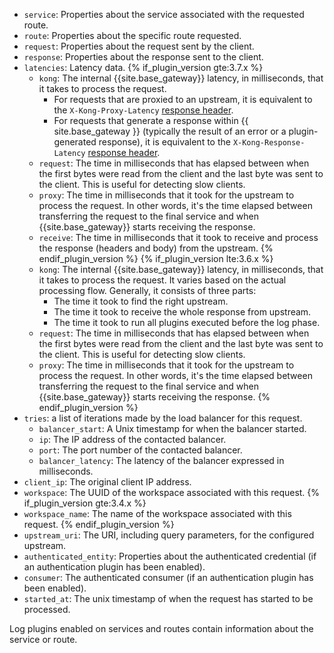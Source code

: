 <!---shared with logging plugins: file-log, http-log, loggly, syslog, tcp-log, udp-log DOCS-1617 --->

* `service`: Properties about the service associated with the requested route.
* `route`: Properties about the specific route requested.
* `request`: Properties about the request sent by the client.
* `response`: Properties about the response sent to the client.
* `latencies`: Latency data.
{% if_plugin_version gte:3.7.x %}
  * `kong`: The internal {{site.base_gateway}} latency, in milliseconds, that it takes to process the request.
    * For requests that are proxied to an upstream, it is equivalent to the `X-Kong-Proxy-Latency` [response header](/gateway/latest/reference/configuration/#headers).
    * For requests that generate a response within {{ site.base_gateway }} (typically the result of an error or a plugin-generated response), it is equivalent to the `X-Kong-Response-Latency` [response header](/gateway/latest/reference/configuration/#headers).
  * `request`: The time in milliseconds that has elapsed between when the first bytes were read from the client and the last byte was sent to the client. This is useful for detecting slow clients.
  * `proxy`: The time in milliseconds that it took for the upstream to process the request. In other words, it's the time elapsed between transferring the 
  request to the final service and when {{site.base_gateway}} starts receiving the response.
  * `receive`: The time in milliseconds that it took to receive and process the response (headers and body) from the upstream.
{% endif_plugin_version %}
{% if_plugin_version lte:3.6.x %}
  * `kong`: The internal {{site.base_gateway}} latency, in milliseconds, that it takes to process the request. It varies based on the actual processing flow. Generally, it consists of three parts:
    * The time it took to find the right upstream.
    * The time it took to receive the whole response from upstream.
    * The time it took to run all plugins executed before the log phase.
  * `request`: The time in milliseconds that has elapsed between when the first bytes were read from the client and the last byte was sent to the client. This is useful for detecting slow clients.
  * `proxy`: The time in milliseconds that it took for the upstream to process the request. In other words, it's the time elapsed between transferring the 
  request to the final service and when {{site.base_gateway}} starts receiving the response.
{% endif_plugin_version %}
* `tries`: a list of iterations made by the load balancer for this request.
  * `balancer_start`: A Unix timestamp for when the balancer started.
  * `ip`: The IP address of the contacted balancer.
  * `port`: The port number of the contacted balancer.
  * `balancer_latency`: The latency of the balancer expressed in milliseconds.
* `client_ip`: The original client IP address.
* `workspace`: The UUID of the workspace associated with this request.
{% if_plugin_version gte:3.4.x %}
* `workspace_name`: The name of the workspace associated with this request.
{% endif_plugin_version %}
* `upstream_uri`: The URI, including query parameters, for the configured upstream.
* `authenticated_entity`: Properties about the authenticated credential (if an authentication plugin has been enabled).
* `consumer`: The authenticated consumer (if an authentication plugin has been enabled).
* `started_at`: The unix timestamp of when the request has started to be processed.

Log plugins enabled on services and routes contain information about the service or route.
